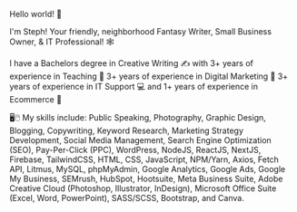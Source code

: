 Hello world! 👋

I'm Steph! Your friendly, neighborhood Fantasy Writer, Small Business Owner, & IT Professional! 🕸️

I have a Bachelors degree in Creative Writing ✍️ with 3+ years of experience in Teaching 🍎 3+ years of experience in Digital Marketing 🎨 3+ years of experience in IT Support 💻 and 1+ years of experience in Ecommerce 🛒

🖥️🖱️ My skills include: Public Speaking, Photography, Graphic Design, Blogging, Copywriting, Keyword Research, Marketing Strategy Development, Social Media Management, Search Engine Optimization (SEO), Pay-Per-Click (PPC), WordPress, NodeJS, ReactJS, NextJS, Firebase, TailwindCSS, HTML, CSS, JavaScript, NPM/Yarn, Axios, Fetch API, Litmus, MySQL, phpMyAdmin, Google Analytics, Google Ads, Google My Business, SEMrush, HubSpot, Hootsuite, Meta Business Suite, Adobe Creative Cloud (Photoshop, Illustrator, InDesign), Microsoft Office Suite (Excel, Word, PowerPoint), SASS/SCSS, Bootstrap, and Canva.
